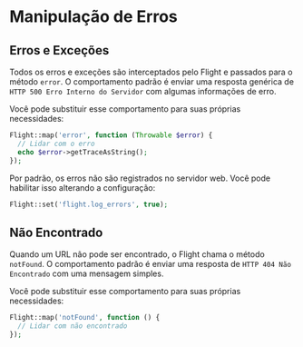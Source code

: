 # Manipulação de Erros

## Erros e Exceções

Todos os erros e exceções são interceptados pelo Flight e passados para o método `error`.
O comportamento padrão é enviar uma resposta genérica de `HTTP 500 Erro Interno do Servidor`
com algumas informações de erro.

Você pode substituir esse comportamento para suas próprias necessidades:

```php
Flight::map('error', function (Throwable $error) {
  // Lidar com o erro
  echo $error->getTraceAsString();
});
```

Por padrão, os erros não são registrados no servidor web. Você pode habilitar isso
alterando a configuração:

```php
Flight::set('flight.log_errors', true);
```

## Não Encontrado

Quando um URL não pode ser encontrado, o Flight chama o método `notFound`. O comportamento
padrão é enviar uma resposta de `HTTP 404 Não Encontrado` com uma mensagem simples.

Você pode substituir esse comportamento para suas próprias necessidades:

```php
Flight::map('notFound', function () {
  // Lidar com não encontrado
});
```  